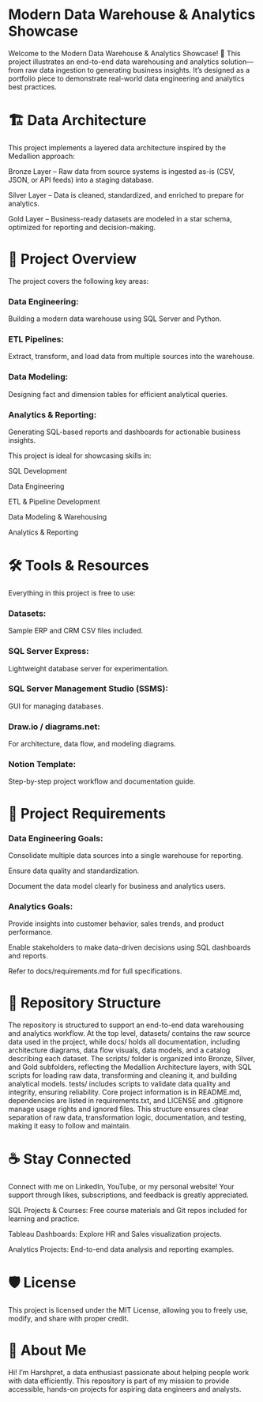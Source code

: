 # Modern Data Warehouse & Analytics Showcase

Welcome to the Modern Data Warehouse & Analytics Showcase! 🚀
This project illustrates an end-to-end data warehousing and analytics solution—from raw data ingestion to generating business insights. It’s designed as a portfolio piece to demonstrate real-world data engineering and analytics best practices.

# 🏗️ Data Architecture

This project implements a layered data architecture inspired by the Medallion approach:

Bronze Layer – Raw data from source systems is ingested as-is (CSV, JSON, or API feeds) into a staging database.

Silver Layer – Data is cleaned, standardized, and enriched to prepare for analytics.

Gold Layer – Business-ready datasets are modeled in a star schema, optimized for reporting and decision-making.

# 📖 Project Overview

The project covers the following key areas:

### Data Engineering:
Building a modern data warehouse using SQL Server and Python.

### ETL Pipelines:
Extract, transform, and load data from multiple sources into the warehouse.

### Data Modeling:
Designing fact and dimension tables for efficient analytical queries.

### Analytics & Reporting: 
Generating SQL-based reports and dashboards for actionable business insights.

This project is ideal for showcasing skills in:

SQL Development

Data Engineering

ETL & Pipeline Development

Data Modeling & Warehousing

Analytics & Reporting

# 🛠️ Tools & Resources

Everything in this project is free to use:

### Datasets: 
Sample ERP and CRM CSV files included.

### SQL Server Express: 
Lightweight database server for experimentation.

### SQL Server Management Studio (SSMS): 
GUI for managing databases.

### Draw.io / diagrams.net: 
For architecture, data flow, and modeling diagrams.

### Notion Template: 
Step-by-step project workflow and documentation guide.

# 🚀 Project Requirements

### Data Engineering Goals:

Consolidate multiple data sources into a single warehouse for reporting.

Ensure data quality and standardization.

Document the data model clearly for business and analytics users.

### Analytics Goals:

Provide insights into customer behavior, sales trends, and product performance.

Enable stakeholders to make data-driven decisions using SQL dashboards and reports.

Refer to docs/requirements.md for full specifications.

# 📂 Repository Structure

The repository is structured to support an end-to-end data warehousing and analytics workflow. At the top level, datasets/ contains the raw source data used in the project, while docs/ holds all documentation, including architecture diagrams, data flow visuals, data models, and a catalog describing each dataset. The scripts/ folder is organized into Bronze, Silver, and Gold subfolders, reflecting the Medallion Architecture layers, with SQL scripts for loading raw data, transforming and cleaning it, and building analytical models. tests/ includes scripts to validate data quality and integrity, ensuring reliability. Core project information is in README.md, dependencies are listed in requirements.txt, and LICENSE and .gitignore manage usage rights and ignored files. This structure ensures clear separation of raw data, transformation logic, documentation, and testing, making it easy to follow and maintain.

# ☕ Stay Connected

Connect with me on LinkedIn, YouTube, or my personal website! Your support through likes, subscriptions, and feedback is greatly appreciated.

SQL Projects & Courses: Free course materials and Git repos included for learning and practice.

Tableau Dashboards: Explore HR and Sales visualization projects.

Analytics Projects: End-to-end data analysis and reporting examples.

# 🛡️ License

This project is licensed under the MIT License, allowing you to freely use, modify, and share with proper credit.

# 🌟 About Me

Hi! I’m Harshpret, a data enthusiast passionate about helping people work with data efficiently. This repository is part of my mission to provide accessible, hands-on projects for aspiring data engineers and analysts.
